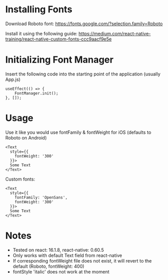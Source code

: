 # Installing Fonts

Download Roboto font: https://fonts.google.com/?selection.family=Roboto

Install it using the following guide: https://medium.com/react-native-training/react-native-custom-fonts-ccc9aacf9e5e

# Initializing Font Manager

Insert the following code into the starting point of the application (usually App.js) 

    useEffect(() => {
        FontManager.init();
    }, []);

# Usage

Use it like you would use fontFamily & fontWeight for iOS (defaults to Roboto on Android)

    <Text
      style={{
        fontWeight: '300'
      }}>
      Some Text
    </Text>
    
Custom fonts:

    <Text
      style={{
        fontFamily: 'OpenSans',
        fontWeight: '300'
      }}>
      Some Text
    </Text>
    
# Notes

- Tested on react: 16.1.8, react-native: 0.60.5
- Only works with default Text field from react-native 
- If corresponding fontWeight file does not exist, it will revert to the default (Roboto, fontWeight: 400)
- fontStyle 'italic' does not work at the moment
